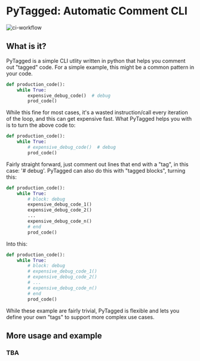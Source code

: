 PyTagged: Automatic Comment CLI
===============================
![ci-workflow](https://github.com/ntn9995/pytagged/workflows/ci-workflow/badge.svg?branch=master)

## What is it?
PyTagged is a simple CLI utlity written in python that helps you comment out "tagged" code. For a simple example, this might be a common pattern in your code.
```python
def production_code():
    while True:
        expensive_debug_code()  # debug
        prod_code()
```

While this fine for most cases, it's a wasted instruction/call every iteration of the loop,
and this can get expensive fast. What PyTagged helps you with is to turn the above code to:

```python
def production_code():
    while True:
        # expensive_debug_code()  # debug
        prod_code()
```

Fairly straight forward, just comment out lines that end with a "tag", in this case:
'# debug'. PyTagged can also do this with "tagged blocks", turning this:

```python
def production_code():
    while True:
        # block: debug
        expensive_debug_code_1()
        expensive_debug_code_2()
        ...
        expensive_debug_code_n()
        # end
        prod_code()
```

Into this:

```python
def production_code():
    while True:
        # block: debug
        # expensive_debug_code_1()
        # expensive_debug_code_2()
        # ...
        # expensive_debug_code_n()
        # end
        prod_code()
```

While these example are fairly trivial, PyTagged is flexible and lets you define your own "tags" to support more complex use cases.


## More usage and example
### TBA
